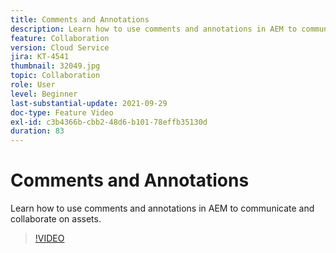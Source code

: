 ```yaml
---
title: Comments and Annotations
description: Learn how to use comments and annotations in AEM to communicate and collaborate on assets.
feature: Collaboration
version: Cloud Service
jira: KT-4541
thumbnail: 32049.jpg
topic: Collaboration
role: User
level: Beginner
last-substantial-update: 2021-09-29
doc-type: Feature Video
exl-id: c3b4366b-cbb2-48d6-b101-78effb35130d
duration: 83
---
```

# Comments and Annotations

Learn how to use comments and annotations in AEM to communicate and collaborate on assets.

>[!VIDEO](https://video.tv.adobe.com/v/32049?quality=12&learn=on)
